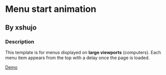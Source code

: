 # Menu start animation

## By xshujo

### Description

This template is for menus displayed on **large viewports** (computers). Each menu item appears from the top with a delay once the page is loaded.

[Demo](demo.gif)
